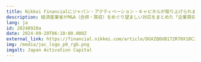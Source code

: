 ```yaml
---
title: Nikkei Financialにジャパン・アクティベーション・キャピタルが取り上げられました - ｢最大の防衛は価値向上｣買収指針1年でJAC大塚氏
description: 経済産業省がM&A（合併・買収）をめぐり望ましい対応をまとめた「企業買収における行動指針」を公表して1年たった。セブン&アイ・ホールディングス（HD）がカナダのコンビニ大手から買収提案を受けるなど、指針が呼び水になったとみられる案件も出てきた。
lang: ja
id: 20240920a
date: 2024-09-20T06:10:00.000Z
external_link: https://financial.nikkei.com/article/DGXZQOUB172R70X10C24A9000000?s=1
img: /media/jac_logo_p0_rgb.png
imgalt: Japan Activation Capital
---
```

